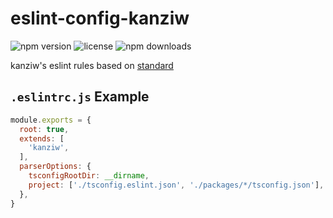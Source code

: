 # eslint-config-kanziw

![npm version](https://img.shields.io/npm/v/eslint-config-kanziw)
![license](https://img.shields.io/npm/l/eslint-config-kanziw)
![npm downloads](https://img.shields.io/npm/dt/eslint-config-kanziw)

kanziw's eslint rules based on [standard](https://github.com/standard/eslint-config-standard)


## `.eslintrc.js` Example

```js
module.exports = {
  root: true,
  extends: [
    'kanziw',
  ],
  parserOptions: {
    tsconfigRootDir: __dirname,
    project: ['./tsconfig.eslint.json', './packages/*/tsconfig.json'],
  },
}
```
